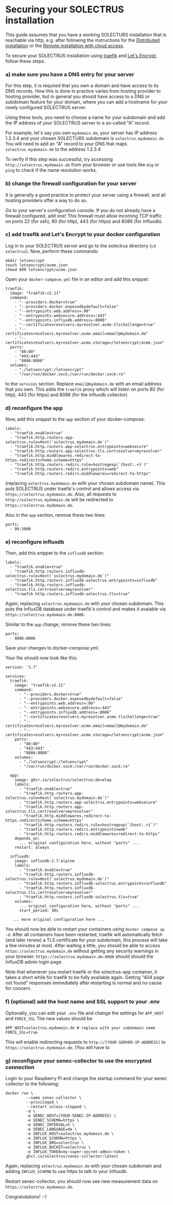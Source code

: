 # Securing your SOLECTRUS installation

This guide assumes that you have a working SOLECTURS installation that is reachable via http, e.g. after following the instructions for the [Distributed installation](README.md) or the [Remote installation with cloud access](../external-server-cloud/README.md).

To secure your SOLECTRUS installation using [traefik](https://github.com/traefik/traefik) and [Let's Encrypt](https://letsencrypt.com), follow these steps.

### a) make sure you have a DNS entry for your server

For this step, it is required that you own a domain and have access to its DNS records. How this is done in practice varies from hosting provider to hosting provider, but in general you should have access to a DNS or subdomain feature for your domain, where you can add a hostname for your newly configured SOLECTRUS server.

Using these tools, you need to choose a name for your subdomain and add the IP address of your SOLECTRUS server to a so-called "A" record.

For example, let's say you own `mydomain.de`, your server has IP address 1.2.3.4 and your chosen SOLECTURS subdomain is `solectrus.mydomain.de`. You will need to add an "A" record to your DNS that maps `solectrus.mydomain.de` to the address 1.2.3.4

To verify if this step was successful, try accessing `http://solectrus.mydomain.de` from your browser or use tools like `dig` or `ping` to check if the name resolution works.

### b) change the firewall configuration for your server

It is generally a good practice to protect your server using a firewall, and all hosting providers offer a way to do so. 

Go to your server's configuration console. If you do not already have a firewall configured, add one! This firewall must allow incoming TCP traffic on ports 22 (for ssh), 80 (for http), 443 (for https) and  8086 (for influxdb).

### c) add traefik and Let's Encrypt to your docker configuration

Log in to your SOLECTRUS server and go to the solectrus directory (`cd solectrus`). Now, perform these commands:

```
mkdir letsencrypt
touch letsencrypt/acme.json
chmod 600 letsencrypt/acme.json
```

Open your `docker-compose.yml` file in an editor and add this snippet:

```
traefik:
  image: "traefik:v2.11" 
  command:
    - "--providers.docker=true"
    - "--providers.docker.exposedbydefault=false"
    - "--entrypoints.web.address=:80"
    - "--entrypoints.websecure.address=:443"
    - "--entrypoints.influxdb.address=:8086"
    - "--certificatesresolvers.myresolver.acme.tlschallenge=true"
    - "--certificatesresolvers.myresolver.acme.email=email@mydomain.de"
    - "--certificatesresolvers.myresolver.acme.storage=/letsencrypt/acme.json"
  ports:
    - "80:80"
    - "443:443"
    - "8086:8086"
  volumes:
    - "./letsencrypt:/letsencrypt"
    - "/var/run/docker.sock:/var/run/docker.sock:ro"
```

to the `services` section. Replace `email@mydomain.de` with an email address that you own. This adds the `traefik` proxy which will listen on ports 80 (for http), 443 (for https) and 8086 (for the influxdb collector).

### d) reconfigure the app 

Now, add this snippet to the `app` section of your docker-compose:

```
labels:
  - "traefik.enable=true"
  - "traefik.http.routers.app-solectrus.rule=Host(`solectrus.mydomain.de`)"
  - "traefik.http.routers.app-solectrus.entrypoints=websecure"
  - "traefik.http.routers.app-solectrus.tls.certresolver=myresolver"
  - "traefik.http.middlewares.redirect-to-https.redirectscheme.scheme=https"
  - "traefik.http.routers.redirs.rule=hostregexp(`{host:.+}`)"
  - "traefik.http.routers.redirs.entrypoints=web"
  - "traefik.http.routers.redirs.middlewares=redirect-to-https"
```

(replacing `solectrus.mydomain.de` with your chosen subdomain name). This puts SOLECTRUS under traefik's control and allows access via `https://solectrus.mydomain.de`. Also, all requests to `http://solectrus.mydomain.de` will be redirected to `https://solectrus.mydomain.de`.

Also in the `app` section, remove these two lines:

```
ports:
  - 80:3000
```

### e) reconfigure influxdb

Then, add this snippet to the `influxdb` section:

```
labels:
  - "traefik.enable=true"
  - "traefik.http.routers.influxdb-solectrus.rule=Host(`solectrus.mydomain.de`)"
  - "traefik.http.routers.influxdb-solectrus.entrypoints=influxdb"
  - "traefik.http.routers.influxdb-solectrus.tls.certresolver=myresolver"
  - "traefik.http.routers.influxdb-solectrus.tls=true"
```

Again, replacing `solectrus.mydomain.de` with your chosen subdomain. This puts the InfluxDB database under traefik's control and makes it avaiable via `https://solectrus.mydomain.de:8086`.

Similar to the `app` change, remove these two lines:

```
ports:
  - 8086:8086
```

Save your changes to docker-compose.yml.

Your file should now look like this:

```
version: '3.7'

services:
  traefik:
    image: "traefik:v2.11"
    command:
      - "--providers.docker=true"
      - "--providers.docker.exposedbydefault=false"
      - "--entrypoints.web.address=:80"
      - "--entrypoints.websecure.address=:443"
      - "--entrypoints.influxdb.address=:8086"
      - "--certificatesresolvers.myresolver.acme.tlschallenge=true"
      - "--certificatesresolvers.myresolver.acme.email=email@mydomain.de"
      - "--certificatesresolvers.myresolver.acme.storage=/letsencrypt/acme.json"
    ports:
      - "80:80"
      - "443:443"
      - "8086:8086"
    volumes:
      - "./letsencrypt:/letsencrypt"
      - "/var/run/docker.sock:/var/run/docker.sock:ro"

  app:
    image: ghcr.io/solectrus/solectrus:develop
    labels:
      - "traefik.enable=true"
      - "traefik.http.routers.app-solectrus.rule=Host(`solectrus.mydomain.de`)"
      - "traefik.http.routers.app-solectrus.entrypoints=websecure"
      - "traefik.http.routers.app-solectrus.tls.certresolver=myresolver"
      - "traefik.http.middlewares.redirect-to-https.redirectscheme.scheme=https"
      - "traefik.http.routers.redirs.rule=hostregexp(`{host:.+}`)"
      - "traefik.http.routers.redirs.entrypoints=web"
      - "traefik.http.routers.redirs.middlewares=redirect-to-https"
    depends_on:
      ... original configuration here, without "ports" ...
    restart: always

  influxdb:
    image: influxdb:2.7-alpine
    labels:
      - "traefik.enable=true"
      - "traefik.http.routers.influxdb-solectrus.rule=Host(`solectrus.mydomain.de`)"
      - "traefik.http.routers.influxdb-solectrus.entrypoints=influxdb"
      - "traefik.http.routers.influxdb-solectrus.tls.certresolver=myresolver"
      - "traefik.http.routers.influxdb-solectrus.tls=true"
    volumes:
      ... original configuration here, without "ports" ...
      start_period: 30s
      
   ... more original configuration here ...
```

You should now be able to restart your containers using `docker compose up -d`. After all containers have been restarted, traefik will automatically fetch (and later renew) a TLS certificate for your subdomain, this process will take a few minutes at most. After waiting a little, you should be able to access `https://solectrus.mydomain.de` without getting any security warnings in your browser. `https://solectrus.mydomain.de:8086` should should the InfluxDB admin login page.

Note that whenever you restart traefik or the solectrus-app container, it takes a short while for traefik to be fully available again. Getting "404 page not found" responses immediately after restarting is normal and no cause for concern.

### f) (optional) add the host name and SSL support to your .env

Optionally, you can edit your `.env` file and change the settings for `APP_HOST` and `FORCE_SSL`
The new values should be

```
APP_HOST=solectrus.mydomain.de # replace with your subdomain name
FORCE_SSL=true
```

This will enable redirecting requests to `http://[YOUR-SERVER-IP-ADDRESS]` to `https://solectrus.mydomain.de`. (You will have to 

### g) reconfigure your senec-collector to use the encrypted connection

Login to your Raspberry Pi and change the startup command for your senec collector to the following:

```
docker run \
         --name senec-collector \
         --privileged \
         --restart unless-stopped \
         -d \
         -e SENEC_HOST=[YOUR-SENEC-IP-ADDRESS] \
         -e SENEC_SCHEMA=https \
         -e SENEC_INTERVAL=5 \
         -e SENEC_LANGUAGE=de \
         -e INFLUX_HOST=solectrus.mydomain.de \
         -e INFLUX_SCHEMA=https \
         -e INFLUX_ORG=solectrus \
         -e INFLUX_BUCKET=solectrus \
         -e INFLUX_TOKEN=my-super-secret-admin-token \
         ghcr.io/solectrus/senec-collector:latest
```

Again, replacing `solectrus.mydomain.de` with your chosen subdomain and adding `INFLUX_SCHEMA` to use https to talk to your influxdb. 

Restart senec-collector, you should now see new measurement data on `https://solectrus.mydomain.de`.

Congratulations! :-)